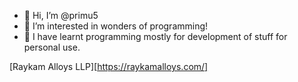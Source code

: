 - 👋 Hi, I’m @primu5
- 👀 I’m interested in wonders of programming!
- 🌱 I have learnt programming mostly for development of stuff for personal use.

<!---
primu5/primu5 is a ✨ special ✨ repository because its `README.md` (this file) appears on your GitHub profile.
You can click the Preview link to take a look at your changes.
--->
[Raykam Alloys LLP][https://raykamalloys.com/]

